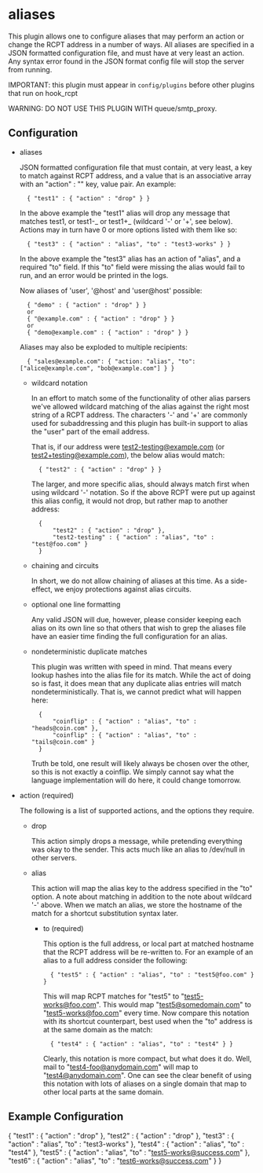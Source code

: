 # aliases

This plugin allows one to configure aliases that may perform an action or
change the RCPT address in a number of ways. All aliases are specified in
a JSON formatted configuration file, and must have at very least an action.
Any syntax error found in the JSON format config file will stop the server
from running.

IMPORTANT: this plugin must appear in `config/plugins` before other plugins
that run on hook_rcpt

WARNING: DO NOT USE THIS PLUGIN WITH queue/smtp_proxy.

## Configuration

- aliases

  JSON formatted configuration file that must contain, at very least, a key
  to match against RCPT address, and a value that is an associative array
  with an "action" : "<action>" key, value pair. An example:

        { "test1" : { "action" : "drop" } }

  In the above example the "test1" alias will drop any message that matches
  test1, or test1-_ or test1+_ (wildcard '-' or '+', see below). Actions
  may in turn have 0 or more options listed with them like so:

        { "test3" : { "action" : "alias", "to" : "test3-works" } }

  In the above example the "test3" alias has an action of "alias", and
  a required "to" field. If this "to" field were missing the alias would
  fail to run, and an error would be printed in the logs.

  Now aliases of 'user', '@host' and 'user@host' possible:

        { "demo" : { "action" : "drop" } }
        or
        { "@example.com" : { "action" : "drop" } }
        or
        { "demo@example.com" : { "action" : "drop" } }

  Aliases may also be exploded to multiple recipients:

        { "sales@example.com": { "action: "alias", "to": ["alice@example.com", "bob@example.com"] } }

  - wildcard notation

    In an effort to match some of the functionality of other alias parsers
    we've allowed wildcard matching of the alias against the right most
    string of a RCPT address. The characters '-' and '+' are commonly used
    for subaddressing and this plugin has built-in support to alias the
    "user" part of the email address.

    That is, if our address were test2-testing@example.com (or
    test2+testing@example.com), the below alias would match:

          { "test2" : { "action" : "drop" } }

    The larger, and more specific alias, should always match first when
    using wildcard '-' notation. So if the above RCPT were put up against
    this alias config, it would not drop, but rather map to another
    address:

          {
              "test2" : { "action" : "drop" },
              "test2-testing" : { "action" : "alias", "to" : "test@foo.com" }
          }

  - chaining and circuits

    In short, we do not allow chaining of aliases at this time. As a
    side-effect, we enjoy protections against alias circuits.

  - optional one line formatting

    Any valid JSON will due, however, please consider keeping each alias
    on its own line so that others that wish to grep the aliases file
    have an easier time finding the full configuration for an alias.

  - nondeterministic duplicate matches

    This plugin was written with speed in mind. That means every lookup
    hashes into the alias file for its match. While the act of doing so
    is fast, it does mean that any duplicate alias entries will match
    nondeterministically. That is, we cannot predict what will happen
    here:

          {
              "coinflip" : { "action" : "alias", "to" : "heads@coin.com" },
              "coinflip" : { "action" : "alias", "to" : "tails@coin.com" }
          }

    Truth be told, one result will likely always be chosen over the other,
    so this is not exactly a coinflip. We simply cannot say what the
    language implementation will do here, it could change tomorrow.

- action (required)

  The following is a list of supported actions, and the options they require.

  - drop

    This action simply drops a message, while pretending everything was
    okay to the sender. This acts much like an alias to /dev/null in
    other servers.

  - alias

    This action will map the alias key to the address specified in the
    "to" option. A note about matching in addition to the note
    about wildcard '-' above. When we match an alias, we store the
    hostname of the match for a shortcut substitution syntax later.

    - to (required)

      This option is the full address, or local part at matched hostname
      that the RCPT address will be re-written to. For an example of
      an alias to a full address consider the following:

            { "test5" : { "action" : "alias", "to" : "test5@foo.com" } }

      This will map RCPT matches for "test5" to "test5-works@foo.com".
      This would map "test5@somedomain.com" to "test5-works@foo.com"
      every time. Now compare this notation with its shortcut
      counterpart, best used when the "to" address is at the same
      domain as the match:

            { "test4" : { "action" : "alias", "to" : "test4" } }

      Clearly, this notation is more compact, but what does it do. Well,
      mail to "test4-foo@anydomain.com" will map to "test4@anydomain.com".
      One can see the clear benefit of using this notation with lots of
      aliases on a single domain that map to other local parts at the
      same domain.

## Example Configuration

{
"test1" : { "action" : "drop" },
"test2" : { "action" : "drop" },
"test3" : { "action" : "alias", "to" : "test3-works" },
"test4" : { "action" : "alias", "to" : "test4" },
"test5" : { "action" : "alias", "to" : "test5-works@success.com" },
"test6" : { "action" : "alias", "to" : "test6-works@success.com" }
}
